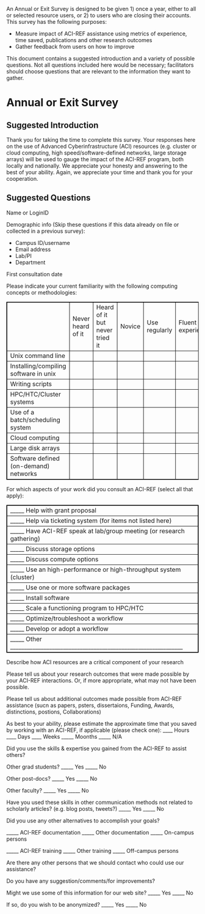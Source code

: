 An Annual or Exit Survey is designed to be given 1) once a year, either to all or selected resource users, or 2) to users who are closing their accounts. This survey has the following purposes: 

<div class="bullet-box">
    <ul class="bullet-list-square">
<li>Measure impact of ACI-REF assistance using metrics of experience, time saved, publications and other research outcomes</li>
<li>Gather feedback from users on how to improve</li>
</ul>
</div>

This document contains a suggested introduction and a variety of possible questions.  Not all questions included here would be necessary; facilitators should choose questions that are relevant to the information they want to gather. 

<h1>Annual or Exit Survey</h1>

<h2>Suggested Introduction</h2>

Thank you for taking the time to complete this survey. Your responses here on the use of Advanced Cyberinfrastructure (ACI) resources (e.g. cluster or cloud computing, high speed/software-defined networks, large storage arrays) will be used to gauge the impact of the ACI-REF program, both locally and nationally. We appreciate your honesty and answering to the best of your ability. Again, we appreciate your time and thank you for your cooperation.

<h2>Suggested Questions</h2>

Name or LoginID

Demographic info (Skip these questions if this data already on file or collected in a previous survey):
<div class="bullet-box">
    <ul class="bullet-list-square"><li>Campus ID/username</li>
<li>Email address</li>
<li>Lab/PI</li>	
<li>Department	</li>
</ul>
</div>
First consultation date

Please indicate your current familiarity with the following computing concepts or methodologies:

<style>
table {
    width:100%;
}
table, th, td {
    border: 1px solid black;
    border-collapse: collapse;
}
</style>
<table>
  <tr>
    <td></td>
    <td>Never heard of it</td>
    <td>Heard of it but never tried it</td>
    <td>Novice</td>
    <td>Use regularly</td>
    <td>Fluent and experienced</td>
  </tr>
  <tr>
    <td>Unix command line</td>
    <td></td>
    <td></td>
    <td></td>
    <td></td>
    <td></td>
  </tr>
  <tr>
    <td>Installing/compiling software in unix</td>
    <td></td>
    <td></td>
    <td></td>
    <td></td>
    <td></td>
  </tr>
  <tr>
    <td>Writing scripts</td>
    <td></td>
    <td></td>
    <td></td>
    <td></td>
    <td></td>
  </tr>
  <tr>
    <td>HPC/HTC/Cluster systems</td>
    <td></td>
    <td></td>
    <td></td>
    <td></td>
    <td></td>
  </tr>
  <tr>
    <td>Use of a batch/scheduling system</td>
    <td></td>
    <td></td>
    <td></td>
    <td></td>
    <td></td>
  </tr>
  <tr>
    <td>Cloud computing</td>
    <td></td>
    <td></td>
    <td></td>
    <td></td>
    <td></td>
  </tr>
  <tr>
    <td>Large disk arrays</td>
    <td></td>
    <td></td>
    <td></td>
    <td></td>
    <td></td>
  </tr>
  <tr>
    <td>Software defined (on-demand) networks</td>
    <td></td>
    <td></td>
    <td></td>
    <td></td>
    <td></td>
  </tr>
</table>


For which aspects of your work did you consult an ACI-REF (select all that apply):
<table>
 
<tr><td>_____	Help with grant proposal</td></tr>
<tr><td>_____	Help via ticketing system (for items not listed here)</td></tr>
<tr><td>_____	Have ACI-REF speak at lab/group meeting (or research gathering)</td></tr>
<tr><td>_____	Discuss storage options</td></tr>
<tr><td>_____	Discuss compute options</td></tr>
<tr><td>_____	Use an high-performance or high-throughput system (cluster)</td></tr>
<tr><td>_____	Use one or more software packages</td></tr>
<tr><td>_____	Install software</td></tr>
<tr><td>_____	Scale a functioning program to HPC/HTC</td></tr>
<tr><td>_____	Optimize/troubleshoot a workflow</td></tr>
<tr><td>_____	Develop or adopt a workflow</td></tr>
<tr><td>_____	Other ______________________________________________________________</td></tr>

</table>

Describe how ACI resources are a critical component of your research

Please tell us about your research outcomes that were made possible by your ACI-REF interactions. Or, if more appropriate, what may not have been possible.

Please tell us about additional outcomes made possible from ACI-REF assistance (sucn as papers, psters, dissertaions, Funding, Awards, distinctions, postions, Collaborations) </li>

As best to your ability, please estimate the approximate time that you saved by working with an ACI-REF, if applicable (please check one): ____ Hours	____ Days ____ Weeks	_____ Moonths _____ N/A

Did you use the skills & expertise you gained from the ACI-REF to assist others?

Other grad students?						_____ Yes	_____ No

Other post-docs?						_____ Yes	_____ No

Other faculty?							_____ Yes	_____ No

Have you used these skills in other communication methods not related to scholarly articles? (e.g. blog posts, tweets?)					_____ Yes	_____ No 

Did you use any other alternatives to accomplish your goals?

_____	ACI-REF documentation	_____	Other documentation	_____	On-campus persons

_____	ACI-REF training	_____	Other training	_____	Off-campus persons


Are there any other persons that we should contact who could use our assistance?

Do you have any suggestion/comments/for improvements?</li>

Might we use some of this information for our web site?		_____ Yes	_____ No

If so, do you wish to be anonymized?				_____ Yes	_____ No


